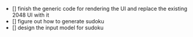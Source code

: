 - [] finish the generic code for rendering the UI and replace the existing 2048 UI with it
- [] figure out how to generate sudoku
- [] design the input model for sudoku

